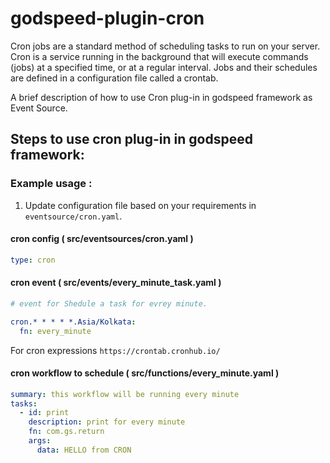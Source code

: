 # godspeed-plugin-cron


Cron jobs are a standard method of scheduling tasks to run on your server. Cron is a service running in the background that will execute commands (jobs) at a specified time, or at a regular interval. Jobs and their schedules are defined in a configuration file called a crontab.


A brief description of how to use Cron plug-in in  godspeed framework as Event Source. 

## Steps to use cron plug-in in godspeed framework:

### Example usage :

1. Update configuration file based on your requirements in `eventsource/cron.yaml`.
#### cron config ( src/eventsources/cron.yaml )
```yaml
type: cron
```


#### cron event  ( src/events/every_minute_task.yaml )

```yaml
# event for Shedule a task for evrey minute.

cron.* * * * *.Asia/Kolkata:
  fn: every_minute

```
For  cron expressions   `https://crontab.cronhub.io/`

#### cron workflow to schedule ( src/functions/every_minute.yaml )


```yaml
summary: this workflow will be running every minute
tasks:
  - id: print
    description: print for every minute
    fn: com.gs.return
    args:
      data: HELLO from CRON
```

